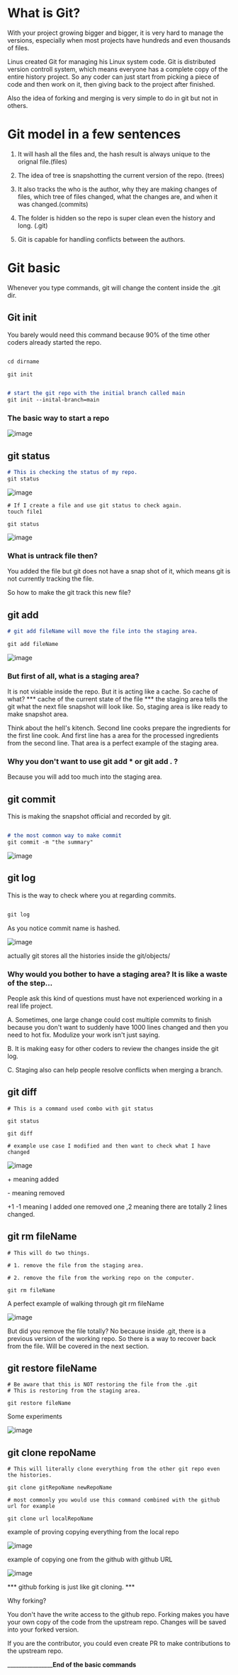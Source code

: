 # What is Git? 

With your project growing bigger and bigger, it is very hard to manage the versions, especially when most projects have hundreds and even thousands of files. 

Linus created Git for managing his Linux system code. Git is distributed version controll system, which means everyone has a complete copy of the entire history project. So any coder can just start from picking a piece of code and then work on it, then giving back to the project after finished.

Also the idea of forking and merging is very simple to do in git but not in others. 

# Git model in a few sentences

1. It will hash all the files and, the hash result is always unique to the orignal file.(files)

2. The idea of tree is snapshotting the current version of the repo. (trees)
     
3. It also tracks the who is the author, why they are making changes of files, which tree of files changed, what the changes are, and when it was changed.(commits)

4. The folder is hidden so the repo is super clean even the history and long. (.git)

5. Git is capable for handling conflicts between the authors.

# Git basic 

Whenever you type commands, git will change the content inside the .git dir. 

## Git init
  You barely would need this command because 90% of the time other coders already started the repo. 

```md

cd dirname

git init


# start the git repo with the initial branch called main
git init --inital-branch=main


```

### The basic way to start a repo

![image](https://github.com/zkrguan/my_git_notes/assets/97544709/650ded7a-1964-4cec-8a17-f8965e11ff83)


## git status

```md
# This is checking the status of my repo. 
git status

```
![image](https://github.com/zkrguan/my_git_notes/assets/97544709/f9538d3f-cf8e-4395-bc44-0ce65e0e7986)


```
# If I create a file and use git status to check again.
touch file1

git status

```

![image](https://github.com/zkrguan/my_git_notes/assets/97544709/baee29c3-170f-4d79-9a69-049e2898527f)


### What is untrack file then?

You added the file but git does not have a snap shot of it, which means git is not currently tracking the file.

So how to make the git track this new file?

## git add

```md
# git add fileName will move the file into the staging area. 

git add fileName

```
![image](https://github.com/zkrguan/my_git_notes/assets/97544709/78800d2a-0ea0-4973-b82e-ca37be762fb2)

### But first of all, what is a staging area?

It is not visiable inside the repo. But it is acting like a cache. So cache of what? *** cache of the current state of the file *** the staging area tells the git what the next file snapshot will look like. So, staging area is like ready to make snapshot area.  

Think about the hell's kitench. Second line cooks prepare the ingredients for the first line cook. And first line has a area for the processed ingredients from the second line. That area is a perfect example of the staging area.

### Why you don't want to use git add * or git add . ?

Because you will add too much into the staging area. 

## git commit

This is making the snapshot official and recorded by git.

```md

# the most common way to make commit
git commit -m "the summary"


```

![image](https://github.com/zkrguan/my_git_notes/assets/97544709/a6ef9167-ad95-418b-8801-1f64ed8255f2)

## git log

This is the way to check where you at regarding commits. 

```md

git log 

```
As you notice commit name is hashed.

![image](https://github.com/zkrguan/my_git_notes/assets/97544709/6ed4e900-9a43-4dba-b98c-1df30c6faa64)

actually git stores all the histories inside the git/objects/ 

### Why would you bother to have a staging area? It is like a waste of the step...

People ask this kind of questions must have not experienced working in a real life project. 

A. Sometimes, one large change could cost multiple commits to finish because you don't want to suddenly have 1000 lines changed and then you need to hot fix. Modulize your work isn't just saying. 

B. It is making easy for other coders to review the changes inside the git log. 

C. Staging also can help people resolve conflicts when merging a branch.


## git diff

```
# This is a command used combo with git status

git status

git diff

# example use case I modified and then want to check what I have changed

```

![image](https://github.com/zkrguan/my_git_notes/assets/97544709/ea832053-eb0d-451b-8c89-f258d35c2e74)

\+ meaning added
  
\- meaning removed
  
+1 -1 meaning I added one removed one ,2 meaning there are totally 2 lines changed.


## git rm fileName

```
# This will do two things.

# 1. remove the file from the staging area.
 
# 2. remove the file from the working repo on the computer. 

git rm fileName

```
A perfect example of walking through git rm fileName

![image](https://github.com/zkrguan/my_git_notes/assets/97544709/5186238e-55d6-414d-ace4-881e55eab404)

But did you remove the file totally? No because inside .git, there is a previous version of the working repo. So there is a way to recover back from the file. Will be covered in the next section. 

## git restore fileName

```
# Be aware that this is NOT restoring the file from the .git
# This is restoring from the staging area.

git restore fileName

```

Some experiments

![image](https://github.com/zkrguan/my_git_notes/assets/97544709/b86d44e3-59da-423c-8a23-69518aa877d7)

## git clone repoName

```
# This will literally clone everything from the other git repo even the histories.

git clone gitRepoName newRepoName

# most commonly you would use this command combined with the github url for example

git clone url localRepoName

```

example of proving copying everything from the local repo

![image](https://github.com/zkrguan/my_git_notes/assets/97544709/c250f870-41d7-4757-b4fe-7871b74bec99)

example of copying one from the github with github URL

![image](https://github.com/zkrguan/my_git_notes/assets/97544709/a69056bf-5ad0-43e0-90f0-4a544e3cded7)


*** github forking is just like git cloning. ***

Why forking?

You don't have the write access to the github repo. Forking makes you have your own copy of the code from the upstream repo. Changes will be saved into your forked version. 

If you are the contributor, you could even create PR to make contributions to the upstream repo. 

________________________________________________End of the basic commands________________________________
